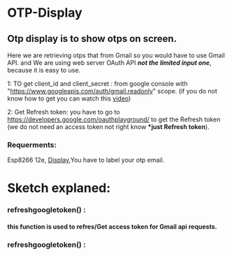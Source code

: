 # OTP-Display

<h2>Otp display is to show otps on screen. </h2>

Here we are retrieving otps that from Gmail so you would have to use Gmail API. and We are using web server OAuth API <i><b>not the limited input one</b></i>, because it is easy to use. 

1: TO get client_id and client_secret : from google console with "https://www.googleapis.com/auth/gmail.readonly" scope. (if you do not know how to get you can watch  this  <a href="https://www.youtube.com/watch?v=_TjRgW6ViYo">video</a>)

2: Get Refresh token: you have to go to https://developers.google.com/oauthplayground/ to get the Refresh token (we do not need an access token not right know <b>*just Refresh token</b>). 

<h3>Requerments: </h3>
Esp8266 12e,
<a href="https://amzn.eu/d/3bl9i0p">Display</a>,You have to label your otp email. 

<h1>Sketch explaned:</h1>
<h3>refreshgoogletoken() : </h3><h4> this function is used to refres/Get access token for Gmail api requests.</h4>
<h3>refreshgoogletoken() : </h3>
